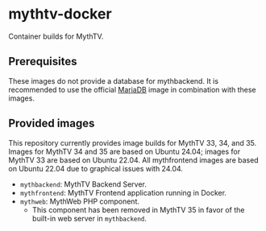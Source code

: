 # mythtv-docker
Container builds for MythTV.

## Prerequisites
These images do not provide a database for mythbackend. It is recommended to
use the official [MariaDB](https://hub.docker.com/_/mariadb) image in combination
with these images.

## Provided images
This repository currently provides image builds for MythTV 33, 34, and 35.
Images for MythTV 34 and 35 are based on Ubuntu 24.04; images for MythTV 33
are based on Ubuntu 22.04. All mythfrontend images are based on Ubuntu 22.04
due to graphical issues with 24.04.

  - `mythbackend`: MythTV Backend Server.
  - `mythfrontend`: MythTV Frontend application running in Docker.
  - `mythweb`: MythWeb PHP component.
    - This component has been removed in MythTV 35 in favor of the built-in
      web server in `mythbackend`.
